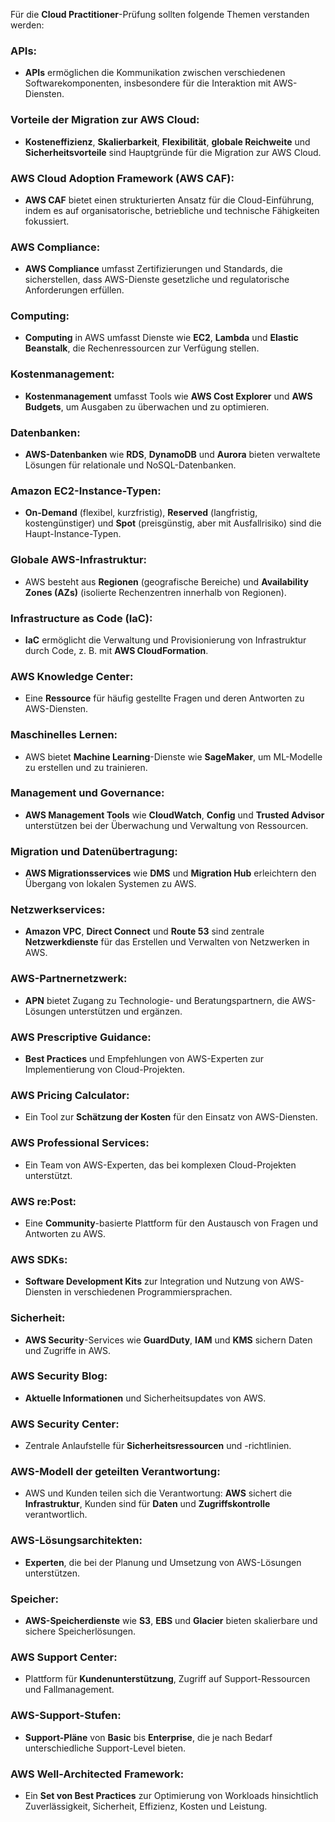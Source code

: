 Für die **Cloud Practitioner**-Prüfung sollten folgende Themen verstanden werden:

### APIs:
- **APIs** ermöglichen die Kommunikation zwischen verschiedenen Softwarekomponenten, insbesondere für die Interaktion mit AWS-Diensten.

### Vorteile der Migration zur AWS Cloud:
- **Kosteneffizienz**, **Skalierbarkeit**, **Flexibilität**, **globale Reichweite** und **Sicherheitsvorteile** sind Hauptgründe für die Migration zur AWS Cloud.

### AWS Cloud Adoption Framework (AWS CAF):
- **AWS CAF** bietet einen strukturierten Ansatz für die Cloud-Einführung, indem es auf organisatorische, betriebliche und technische Fähigkeiten fokussiert.

### AWS Compliance:
- **AWS Compliance** umfasst Zertifizierungen und Standards, die sicherstellen, dass AWS-Dienste gesetzliche und regulatorische Anforderungen erfüllen.

### Computing:
- **Computing** in AWS umfasst Dienste wie **EC2**, **Lambda** und **Elastic Beanstalk**, die Rechenressourcen zur Verfügung stellen.

### Kostenmanagement:
- **Kostenmanagement** umfasst Tools wie **AWS Cost Explorer** und **AWS Budgets**, um Ausgaben zu überwachen und zu optimieren.

### Datenbanken:
- **AWS-Datenbanken** wie **RDS**, **DynamoDB** und **Aurora** bieten verwaltete Lösungen für relationale und NoSQL-Datenbanken.

### Amazon EC2-Instance-Typen:
- **On-Demand** (flexibel, kurzfristig), **Reserved** (langfristig, kostengünstiger) und **Spot** (preisgünstig, aber mit Ausfallrisiko) sind die Haupt-Instance-Typen.

### Globale AWS-Infrastruktur:
- AWS besteht aus **Regionen** (geografische Bereiche) und **Availability Zones (AZs)** (isolierte Rechenzentren innerhalb von Regionen).

### Infrastructure as Code (IaC):
- **IaC** ermöglicht die Verwaltung und Provisionierung von Infrastruktur durch Code, z. B. mit **AWS CloudFormation**.

### AWS Knowledge Center:
- Eine **Ressource** für häufig gestellte Fragen und deren Antworten zu AWS-Diensten.

### Maschinelles Lernen:
- AWS bietet **Machine Learning**-Dienste wie **SageMaker**, um ML-Modelle zu erstellen und zu trainieren.

### Management und Governance:
- **AWS Management Tools** wie **CloudWatch**, **Config** und **Trusted Advisor** unterstützen bei der Überwachung und Verwaltung von Ressourcen.

### Migration und Datenübertragung:
- **AWS Migrationsservices** wie **DMS** und **Migration Hub** erleichtern den Übergang von lokalen Systemen zu AWS.

### Netzwerkservices:
- **Amazon VPC**, **Direct Connect** und **Route 53** sind zentrale **Netzwerkdienste** für das Erstellen und Verwalten von Netzwerken in AWS.

### AWS-Partnernetzwerk:
- **APN** bietet Zugang zu Technologie- und Beratungspartnern, die AWS-Lösungen unterstützen und ergänzen.

### AWS Prescriptive Guidance:
- **Best Practices** und Empfehlungen von AWS-Experten zur Implementierung von Cloud-Projekten.

### AWS Pricing Calculator:
- Ein Tool zur **Schätzung der Kosten** für den Einsatz von AWS-Diensten.

### AWS Professional Services:
- Ein Team von AWS-Experten, das bei komplexen Cloud-Projekten unterstützt.

### AWS re:Post:
- Eine **Community**-basierte Plattform für den Austausch von Fragen und Antworten zu AWS.

### AWS SDKs:
- **Software Development Kits** zur Integration und Nutzung von AWS-Diensten in verschiedenen Programmiersprachen.

### Sicherheit:
- **AWS Security**-Services wie **GuardDuty**, **IAM** und **KMS** sichern Daten und Zugriffe in AWS.

### AWS Security Blog:
- **Aktuelle Informationen** und Sicherheitsupdates von AWS.

### AWS Security Center:
- Zentrale Anlaufstelle für **Sicherheitsressourcen** und -richtlinien.

### AWS-Modell der geteilten Verantwortung:
- AWS und Kunden teilen sich die Verantwortung: **AWS** sichert die **Infrastruktur**, Kunden sind für **Daten** und **Zugriffskontrolle** verantwortlich.

### AWS-Lösungsarchitekten:
- **Experten**, die bei der Planung und Umsetzung von AWS-Lösungen unterstützen.

### Speicher:
- **AWS-Speicherdienste** wie **S3**, **EBS** und **Glacier** bieten skalierbare und sichere Speicherlösungen.

### AWS Support Center:
- Plattform für **Kundenunterstützung**, Zugriff auf Support-Ressourcen und Fallmanagement.

### AWS-Support-Stufen:
- **Support-Pläne** von **Basic** bis **Enterprise**, die je nach Bedarf unterschiedliche Support-Level bieten.

### AWS Well-Architected Framework:
- Ein **Set von Best Practices** zur Optimierung von Workloads hinsichtlich Zuverlässigkeit, Sicherheit, Effizienz, Kosten und Leistung.

